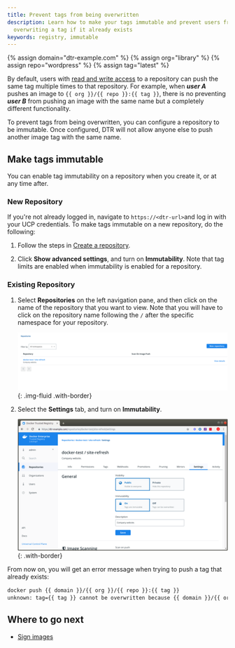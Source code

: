 ```yaml
---
title: Prevent tags from being overwritten
description: Learn how to make your tags immutable and prevent users from
  overwriting a tag if it already exists
keywords: registry, immutable
---
```


{% assign domain="dtr-example.com" %}
{% assign org="library" %}
{% assign repo="wordpress" %}
{% assign tag="latest" %}

By default, users with [read and write access](../../admin/manage-users/permission-levels/) to a repository can push the same tag
multiple times to that repository. For example, when ***user A*** pushes an image to `{{ org }}/{{ repo }}:{{ tag }}`, there is no preventing ***user B***
from pushing an image with the same name but a completely different functionality.

To prevent tags from being overwritten, you can configure a repository to be immutable.
Once configured, DTR will not allow anyone else to push another image tag with the same name.

## Make tags immutable

You can enable tag immutability on a repository when you create it, or at any time after.

### New Repository


If you're not already logged in, navigate to `https://<dtr-url>`and log in with your UCP credentials. To make tags immutable on a new repository, do the following:

1.  Follow the steps in [Create a repository](../manage-images/).

2.  Click **Show advanced settings**, and turn on **Immutability**. Note that tag limits are enabled when immutability is enabled for a repository.

### Existing Repository

1.  Select **Repositories** on the left navigation pane, and then click on the name of the repository that you want to view. Note that you will have to click on the repository name following the `/` after the specific namespace for your repository.
    
     ![](../../images/immutable-repo-0.png){: .img-fluid .with-border}

2.  Select the **Settings** tab, and turn on **Immutability**.
    
     ![](../../images/immutable-repo-2.png){: .with-border}


From now on, you will get an error message when trying to push a tag
that already exists:

```bash
docker push {{ domain }}/{{ org }}/{{ repo }}:{{ tag }}
unknown: tag={{ tag }} cannot be overwritten because {{ domain }}/{{ org }}/{{ repo }} is an immutable repository
```

## Where to go next

- [Sign images](sign-images/index.md)
